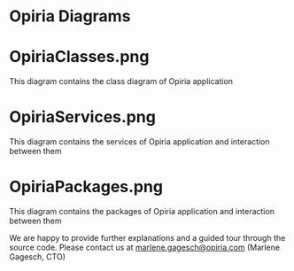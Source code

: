 # Opiria Diagrams

# OpiriaClasses.png
This diagram contains the class diagram of Opiria application

# OpiriaServices.png
This diagram contains the services of Opiria application and interaction between them

# OpiriaPackages.png
This diagram contains the packages of Opiria application and interaction between them



We are happy to provide further explanations and a guided tour through the source code. 
Please contact us at marlene.gagesch@opiria.com (Marlene Gagesch, CTO)
